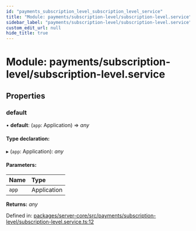```yaml
---
id: "payments_subscription_level_subscription_level_service"
title: "Module: payments/subscription-level/subscription-level.service"
sidebar_label: "payments/subscription-level/subscription-level.service"
custom_edit_url: null
hide_title: true
---
```


# Module: payments/subscription-level/subscription-level.service

## Properties

### default

• **default**: (`app`: Application) => *any*

#### Type declaration:

▸ (`app`: Application): *any*

#### Parameters:

Name | Type |
:------ | :------ |
`app` | Application |

**Returns:** *any*

Defined in: [packages/server-core/src/payments/subscription-level/subscription-level.service.ts:12](https://github.com/xr3ngine/xr3ngine/blob/77d12cea0/packages/server-core/src/payments/subscription-level/subscription-level.service.ts#L12)
